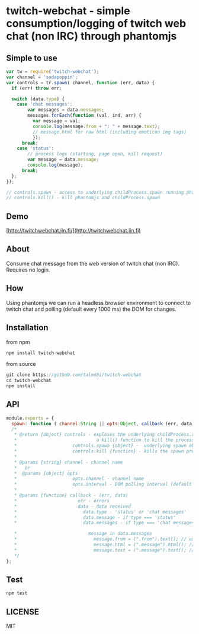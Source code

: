 # twitch-webchat - simple consumption/logging of twitch web chat (non IRC) through phantomjs

## Simple to use
```js
var tw = require('twitch-webchat');
var channel = 'sodapoppin';
var controls = tr.spawn( channel, function (err, data) {
  if (err) throw err;

  switch (data.type) {
    case 'chat messages':
        var messages = data.messages;
        messages.forEach(function (val, ind, arr) {
          var message = val;
          console.log(message.from + ": " + message.text);
          // message.html for raw html (including emoticon img tags)
          });
      break;
    case 'status':
        // process logs (starting, page open, kill request)
        var message = data.message;
        console.log(message);
      break;
  };
});

// controls.spawn - access to underlying childProcess.spawn running phantomjs
// controls.kill() - kill phantomjs and childProcess.spawn
```

## Demo
[http://twitchwebchat.jin.fi/](http://twitchwebchat.jin.fi)

## About
Consume chat message from the web version of twitch chat (non IRC). Requires no login.

## How
Using phantomjs we can run a headless browser environment to connect to twitch chat and
polling (default every 1000 ms) the DOM for changes.

## Installation
from npm
```js
npm install twitch-webchat
```
from source
```js
git clone https://github.com/talmobi/twitch-webchat
cd twitch-webchat
npm install
```

## API
```js
module.exports = {
  spawn: function ( channel:String || opts:Object, callback (err, data) )
  /*
   * @return {object} controls - exploses the underlying childProcess.spawn and
   *                              a kill() function to kill the process
   *                     controls.spawn {object} -  underlying spawn object
   *                     controls.kill {function} - kills the spawn process
   *
   * @params {string} channel - channel name
   *   or
   *  @params {object} opts
   *                     opts.channel - channel name
   *                     opts.interval - DOM polling interval (default 1000 ms)
   *
   * @params {function} callback - (err, data)
   *                       err - errors
   *                       data - data received
   *                         data.type - 'status' or 'chat messages'
   *                         data.message - if type === 'status'
   *                         data.messages - if type === 'chat messages', array of messages

   *                           message in data.messages
   *                             message.from = (".from").text(); // username, text only
   *                             message.html = (".message").html(); // raw html
   *                             message.text = (".message").text(); // chat message, text only
   */
};
```

## Test
```js
npm test
```

## LICENSE
MIT
